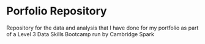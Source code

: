 # Porfolio Repository

Repository for the data and analysis that I have done for my portfolio as part of a Level 3 Data Skills Bootcamp run by Cambridge Spark
